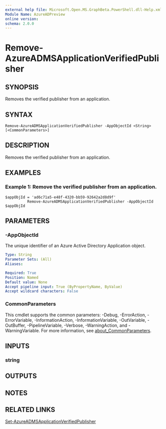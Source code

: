 ```yaml
---
external help file: Microsoft.Open.MS.GraphBeta.PowerShell.dll-Help.xml
Module Name: AzureADPreview
online version:
schema: 2.0.0
---
```


# Remove-AzureADMSApplicationVerifiedPublisher

## SYNOPSIS
Removes the verified publisher from an application.

## SYNTAX

```
Remove-AzureADMSApplicationVerifiedPublisher -AppObjectId <String> [<CommonParameters>]
```

## DESCRIPTION
Removes the verified publisher from an application.

## EXAMPLES

### Example 1: Remove the verified publisher from an application.
```
$appObjId = 'ad6c71a5-e48f-4320-bb59-92642a2d8d9f'
          Remove-AzureADMSApplicationVerifiedPublisher -AppObjectId $appObjId
```

## PARAMETERS

### -AppObjectId
The unique identifier of an Azure Active Directory Application object.

```yaml
Type: String
Parameter Sets: (All)
Aliases:

Required: True
Position: Named
Default value: None
Accept pipeline input: True (ByPropertyName, ByValue)
Accept wildcard characters: False
```

### CommonParameters
This cmdlet supports the common parameters: -Debug, -ErrorAction, -ErrorVariable, -InformationAction, -InformationVariable, -OutVariable, -OutBuffer, -PipelineVariable, -Verbose, -WarningAction, and -WarningVariable. For more information, see [about_CommonParameters](http://go.microsoft.com/fwlink/?LinkID=113216).

## INPUTS

### string
## OUTPUTS

## NOTES

## RELATED LINKS

[Set-AzureADMSApplicationVerifiedPublisher]()

